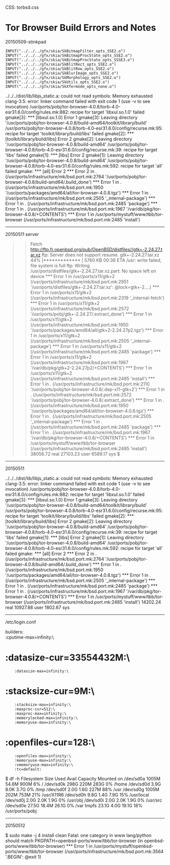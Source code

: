 CSS: torbsd.css

# Tor Browser Build Errors and Notes #

20150509-stinkpad

    INPUT("../../../gfx/skia/SkBitmapFilter_opts_SSE2.o")
    INPUT("../../../gfx/skia/SkBitmapProcState_opts_SSE2.o")
    INPUT("../../../gfx/skia/SkBitmapProcState_opts_SSSE3.o")
    INPUT("../../../gfx/skia/SkBlitRect_opts_SSE2.o")
    INPUT("../../../gfx/skia/SkBlitRow_opts_SSE2.o")
    INPUT("../../../gfx/skia/SkBlurImage_opts_SSE2.o")
    INPUT("../../../gfx/skia/SkMorphology_opts_SSE2.o")
    INPUT("../../../gfx/skia/SkUtils_opts_SSE2.o")
    INPUT("../../../gfx/skia/SkXfermode_opts_none.o")

../../../dist/lib/libjs_static.a: could not read symbols: Memory exhausted
clang-3.5: error: linker command failed with exit code 1 (use -v to see invocation)
/usr/ports/pobj/tor-browser-4.0.8/torb-4.0-esr31.6.0/config/rules.mk:882: recipe for target 'libxul.so.1.0' failed
gmake[3]: *** [libxul.so.1.0] Error 1
gmake[3]: Leaving directory '/usr/ports/pobj/tor-browser-4.0.8/build-amd64/toolkit/library/build'
/usr/ports/pobj/tor-browser-4.0.8/torb-4.0-esr31.6.0/config/recurse.mk:95: recipe for target 'toolkit/library/build/libs' failed
gmake[2]: *** [toolkit/library/build/libs] Error 2
gmake[2]: Leaving directory '/usr/ports/pobj/tor-browser-4.0.8/build-amd64'
/usr/ports/pobj/tor-browser-4.0.8/torb-4.0-esr31.6.0/config/recurse.mk:39: recipe for target 'libs' failed
gmake[1]: *** [libs] Error 2
gmake[1]: Leaving directory '/usr/ports/pobj/tor-browser-4.0.8/build-amd64'
/usr/ports/pobj/tor-browser-4.0.8/torb-4.0-esr31.6.0/config/rules.mk:592: recipe for target 'all' failed
gmake: *** [all] Error 2
*** Error 2 in . (/usr/ports/infrastructure/mk/bsd.port.mk:2764 '/usr/ports/pobj/tor-browser-4.0.8/build-amd64/.build_done')
*** Error 1 in . (/usr/ports/infrastructure/mk/bsd.port.mk:1950 '/usr/ports/packages/amd64/all/tor-browser-4.0.8.tgz')
*** Error 1 in . (/usr/ports/infrastructure/mk/bsd.port.mk:2505 '_internal-package')
*** Error 1 in . (/usr/ports/infrastructure/mk/bsd.port.mk:2485 'package')
*** Error 1 in . (/usr/ports/infrastructure/mk/bsd.port.mk:1967 '/var/db/pkg/tor-browser-4.0.8/+CONTENTS')
*** Error 1 in /usr/ports/mystuff/www/tbb/tor-browser (/usr/ports/infrastructure/mk/bsd.port.mk:2485 'install')

*************************

20150511 server

>> Fetch http://ftp.fr.openbsd.org/pub/OpenBSD/distfiles//gtk+-2.24.27.tar.xz
ftp: Server does not support resume.
gtk+-2.24.27.tar.xz  44% |*************                 |  5760 KB    00:36 ETA
/usr: write failed, file system is full
ftp: Writing /usr/ports/distfiles/gtk+-2.24.27.tar.xz.part: No space left on device
*** Error 1 in /usr/ports/x11/gtk+2 (/usr/ports/infrastructure/mk/bsd.port.mk:2951 '/usr/ports/distfiles/gtk+-2.24.27.tar.xz': @lock=gtk+-2....)
*** Error 1 in /usr/ports/x11/gtk+2 (/usr/ports/infrastructure/mk/bsd.port.mk:2319 '_internal-fetch')
*** Error 1 in /usr/ports/x11/gtk+2 (/usr/ports/infrastructure/mk/bsd.port.mk:2572 '/usr/ports/pobj/gtk+-2.24.27/.extract_done')
*** Error 1 in /usr/ports/x11/gtk+2 (/usr/ports/infrastructure/mk/bsd.port.mk:1950 '/usr/ports/packages/amd64/all/gtk+2-2.24.27p2.tgz')
*** Error 1 in /usr/ports/x11/gtk+2 (/usr/ports/infrastructure/mk/bsd.port.mk:2505 '_internal-package')
*** Error 1 in /usr/ports/x11/gtk+2 (/usr/ports/infrastructure/mk/bsd.port.mk:2485 'package')
*** Error 1 in /usr/ports/x11/gtk+2 (/usr/ports/infrastructure/mk/bsd.port.mk:1967 '/var/db/pkg/gtk+2-2.24.27p2/+CONTENTS')
*** Error 1 in /usr/ports/x11/gtk+2 (/usr/ports/infrastructure/mk/bsd.port.mk:2485 'install')
*** Error 1 in . (/usr/ports/infrastructure/mk/bsd.port.mk:2110 '/usr/ports/pobj/tor-browser-4.0.8/.dep-x11-gtk+2')
*** Error 1 in . (/usr/ports/infrastructure/mk/bsd.port.mk:2572 '/usr/ports/pobj/tor-browser-4.0.8/.extract_done')
*** Error 1 in . (/usr/ports/infrastructure/mk/bsd.port.mk:1950 '/usr/ports/packages/amd64/all/tor-browser-4.0.8.tgz')
*** Error 1 in . (/usr/ports/infrastructure/mk/bsd.port.mk:2505 '_internal-package')
*** Error 1 in . (/usr/ports/infrastructure/mk/bsd.port.mk:2485 'package')
*** Error 1 in . (/usr/ports/infrastructure/mk/bsd.port.mk:1967 '/var/db/pkg/tor-browser-4.0.8/+CONTENTS')
*** Error 1 in /usr/ports/mystuff/www/tbb/tor-browser (/usr/ports/infrastructure/mk/bsd.port.mk:2485 'install')
    38056.72 real     27103.23 user      6589.17 sys
$ 


*******

20150511

../../../dist/lib/libjs_static.a: could not read symbols: Memory exhausted
clang-3.5: error: linker command failed with exit code 1 (use -v to see invocation)
/usr/ports/pobj/tor-browser-4.0.8/torb-4.0-esr31.6.0/config/rules.mk:882: recipe for target 'libxul.so.1.0' failed
gmake[3]: *** [libxul.so.1.0] Error 1
gmake[3]: Leaving directory '/usr/ports/pobj/tor-browser-4.0.8/build-amd64/toolkit/library/build'
/usr/ports/pobj/tor-browser-4.0.8/torb-4.0-esr31.6.0/config/recurse.mk:95: recipe for target 'toolkit/library/build/libs' failed
gmake[2]: *** [toolkit/library/build/libs] Error 2
gmake[2]: Leaving directory '/usr/ports/pobj/tor-browser-4.0.8/build-amd64'
/usr/ports/pobj/tor-browser-4.0.8/torb-4.0-esr31.6.0/config/recurse.mk:39: recipe for target 'libs' failed
gmake[1]: *** [libs] Error 2
gmake[1]: Leaving directory '/usr/ports/pobj/tor-browser-4.0.8/build-amd64'
/usr/ports/pobj/tor-browser-4.0.8/torb-4.0-esr31.6.0/config/rules.mk:592: recipe for target 'all' failed
gmake: *** [all] Error 2
*** Error 2 in . (/usr/ports/infrastructure/mk/bsd.port.mk:2764 '/usr/ports/pobj/tor-browser-4.0.8/build-amd64/.build_done')
*** Error 1 in . (/usr/ports/infrastructure/mk/bsd.port.mk:1950 '/usr/ports/packages/amd64/all/tor-browser-4.0.8.tgz')
*** Error 1 in . (/usr/ports/infrastructure/mk/bsd.port.mk:2505 '_internal-package')
*** Error 1 in . (/usr/ports/infrastructure/mk/bsd.port.mk:2485 'package')
*** Error 1 in . (/usr/ports/infrastructure/mk/bsd.port.mk:1967 '/var/db/pkg/tor-browser-4.0.8/+CONTENTS')
*** Error 1 in /usr/ports/mystuff/www/tbb/tor-browser (/usr/ports/infrastructure/mk/bsd.port.mk:2485 'install')
    14202.24 real     10927.88 user      1802.67 sys


*********************

/etc/login.conf

builders:\
        :cputime-max=infinity:\
#       :datasize-cur=33554432M:\
        :datasize-max=infinity:\
#       :stacksize-cur=9M:\
        :stacksize-max=infinity:\
        :maxproc-cur=512:\
        :maxproc-max=infinity:\
        :memorylocked-max=infinity:\
        :memoryuse-max=infinity:\
#       :openfiles-cur=128:\
        :openfiles-max=infinity:\
        :memoryuse-max=infinity:\
        :vmemoryuse-max=infinity:\
        :tc=default:

$ df -h
Filesystem     Size    Used   Avail Capacity  Mounted on
/dev/sd0a     1005M   54.6M    900M     6%    /
/dev/sd0k      298G    220M    283G     0%    /home
/dev/sd0d      3.9G    8.0K    3.7G     0%    /tmp
/dev/sd0f      2.0G    1.6G    227M    88%    /usr
/dev/sd0g     1005M    202M    753M    21%    /usr/X11R6
/dev/sd0h      9.8G    1.4G    7.9G    15%    /usr/local
/dev/sd0j      2.0G    2.0K    1.9G     0%    /usr/obj
/dev/sd0i      2.0G    2.0K    1.9G     0%    /usr/src
/dev/sd0e     27.5G   18.4M   26.1G     0%    /var
tmpfs         23.1G    4.0G   19.1G    18%    /usr/ports/pobj

*****
20150512

$ sudo make -j 4 install clean
Fatal: one category in www lang/python should match PKGPATH=openbsd-ports/www/tbb/tor-browser (in openbsd-ports/www/tbb/tor-browser)
*** Error 1 in /usr/ports/mystuff/openbsd-ports/www/tbb/tor-browser (/usr/ports/infrastructure/mk/bsd.port.mk:3564 '.BEGIN': @exit 1)


